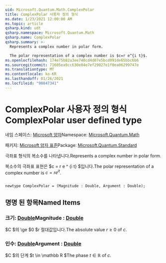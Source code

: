```yaml
---
uid: Microsoft.Quantum.Math.ComplexPolar
title: ComplexPolar 사용자 정의 형식
ms.date: 1/23/2021 12:00:00 AM
ms.topic: article
qsharp.kind: udt
qsharp.namespace: Microsoft.Quantum.Math
qsharp.name: ComplexPolar
qsharp.summary: >-
  Represents a complex number in polar form.

  The polar representation of a complex number is $c=r e^{i t}$.
ms.openlocfilehash: 174e75b82a3ee740cd4d07e5bcd091de65bbc6b6
ms.sourcegitcommit: 71605ea9cc630e84e7ef29027e1f0ea06299747e
ms.translationtype: MT
ms.contentlocale: ko-KR
ms.lasthandoff: 01/26/2021
ms.locfileid: "98847341"
---
```

# <a name="complexpolar-user-defined-type"></a><span data-ttu-id="e7f1c-102">ComplexPolar 사용자 정의 형식</span><span class="sxs-lookup"><span data-stu-id="e7f1c-102">ComplexPolar user defined type</span></span>

<span data-ttu-id="e7f1c-103">네임 스페이스: [Microsoft 양자](xref:Microsoft.Quantum.Math)</span><span class="sxs-lookup"><span data-stu-id="e7f1c-103">Namespace: [Microsoft.Quantum.Math](xref:Microsoft.Quantum.Math)</span></span>

<span data-ttu-id="e7f1c-104">패키지: [Microsoft 양자 표준](https://nuget.org/packages/Microsoft.Quantum.Standard)</span><span class="sxs-lookup"><span data-stu-id="e7f1c-104">Package: [Microsoft.Quantum.Standard](https://nuget.org/packages/Microsoft.Quantum.Standard)</span></span>


<span data-ttu-id="e7f1c-105">극좌표 형식의 복소수를 나타냅니다.</span><span class="sxs-lookup"><span data-stu-id="e7f1c-105">Represents a complex number in polar form.</span></span>

<span data-ttu-id="e7f1c-106">복소수의 극좌표 표현은 $c = r e ^ {i t} $입니다.</span><span class="sxs-lookup"><span data-stu-id="e7f1c-106">The polar representation of a complex number is $c=r e^{i t}$.</span></span>

```qsharp

newtype ComplexPolar = (Magnitude : Double, Argument : Double);
```



## <a name="named-items"></a><span data-ttu-id="e7f1c-107">명명 된 항목</span><span class="sxs-lookup"><span data-stu-id="e7f1c-107">Named Items</span></span>

### <a name="magnitude--double"></a><span data-ttu-id="e7f1c-108">크기: [Double](xref:microsoft.quantum.lang-ref.double)</span><span class="sxs-lookup"><span data-stu-id="e7f1c-108">Magnitude : [Double](xref:microsoft.quantum.lang-ref.double)</span></span>

<span data-ttu-id="e7f1c-109">$C $의 \ge $0 $r 절대값입니다.</span><span class="sxs-lookup"><span data-stu-id="e7f1c-109">The absolute value $r \ge 0$ of $c$.</span></span>
### <a name="argument--double"></a><span data-ttu-id="e7f1c-110">인수: [Double](xref:microsoft.quantum.lang-ref.double)</span><span class="sxs-lookup"><span data-stu-id="e7f1c-110">Argument : [Double](xref:microsoft.quantum.lang-ref.double)</span></span>

<span data-ttu-id="e7f1c-111">$C $의 단계 $t \in \mathbb R $</span><span class="sxs-lookup"><span data-stu-id="e7f1c-111">The phase $t \in \mathbb R$ of $c$.</span></span>